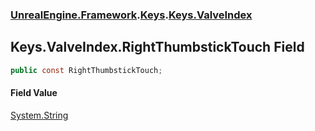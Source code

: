 ### [UnrealEngine.Framework](./UnrealEngine-Framework.md 'UnrealEngine.Framework').[Keys](./Keys.md 'UnrealEngine.Framework.Keys').[Keys.ValveIndex](./Keys-ValveIndex.md 'UnrealEngine.Framework.Keys.ValveIndex')
## Keys.ValveIndex.RightThumbstickTouch Field
  
```csharp
public const RightThumbstickTouch;
```
#### Field Value
[System.String](https://docs.microsoft.com/en-us/dotnet/api/System.String 'System.String')  
